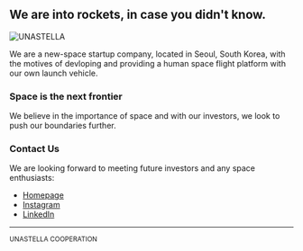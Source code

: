 ## We are into rockets, in case you didn't know.

 

![UNASTELLA](https://github.com/UNASTELLA-Cooperation/.github/blob/964504d33f902b210ef3cd392ac9b1b64cec7788/profile/banner.pngg)

 

We are a new-space startup company, located in Seoul, South Korea, with the motives of devloping and providing a human space flight platform with our own launch vehicle.

 

### Space is the next frontier

 

We believe in the importance of space and with our investors, we look to push our boundaries further. 


### Contact Us

 

We are looking forward to meeting future investors and any space enthusiasts:

 

- [Homepage](https://unastella.co)
- [Instagram](https://www.instagram.com/unastella.co/)
- [LinkedIn](https://www.linkedin.com/company/unastella)

---

 

<sub>UNASTELLA COOPERATION</sub>
